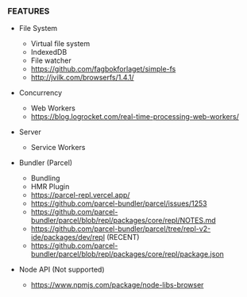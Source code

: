 ### FEATURES

- File System

  - Virtual file system
  - IndexedDB
  - File watcher
  - https://github.com/fagbokforlaget/simple-fs
  - http://jvilk.com/browserfs/1.4.1/

- Concurrency

  - Web Workers
  - https://blog.logrocket.com/real-time-processing-web-workers/

- Server

  - Service Workers

- Bundler (Parcel)

  - Bundling
  - HMR Plugin
  - https://parcel-repl.vercel.app/
  - https://github.com/parcel-bundler/parcel/issues/1253
  - https://github.com/parcel-bundler/parcel/blob/repl/packages/core/repl/NOTES.md
  - https://github.com/parcel-bundler/parcel/tree/repl-v2-ide/packages/dev/repl (RECENT)
  - https://github.com/parcel-bundler/parcel/blob/repl/packages/core/repl/package.json

- Node API (Not supported)

  - https://www.npmjs.com/package/node-libs-browser
